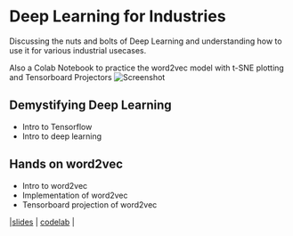 # Deep Learning for Industries 

Discussing the nuts and bolts of Deep Learning and understanding how to use it for various industrial usecases.

Also a Colab Notebook to practice the word2vec model with t-SNE plotting and Tensorboard Projectors
![Screenshot](tboard_projection.gif)

## Demystifying Deep Learning
- Intro to Tensorflow<br/>
- Intro to deep learning <br/>
## Hands on word2vec
- Intro to word2vec <br/>
- Implementation of word2vec <br/>
- Tensorboard projection of word2vec <br/>

|[slides](https://github.com/goodrahstar/talk-on-deeplearning-and-word2vec/blob/master/Deep%20Learning%20for%20Industries.pdf) |
[codelab](https://goo.gl/7H7mVo) |

